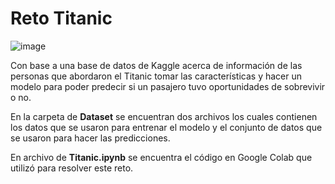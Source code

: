 # Reto Titanic

![image](https://user-images.githubusercontent.com/101605777/190959279-4f696462-6e1e-4b90-beb0-c065913a558c.png)


Con base a una base de datos de Kaggle acerca de información de las personas que abordaron el Titanic tomar las características y hacer un modelo para poder predecir si un pasajero tuvo oportunidades de sobrevivir o no.

En la carpeta de __Dataset__ se encuentran dos archivos los cuales contienen los datos que se usaron para entrenar el modelo y el conjunto de datos que se usaron para hacer las predicciones.

En archivo de __Titanic.ipynb__ se encuentra el código en Google Colab que utilizó para resolver este reto.
